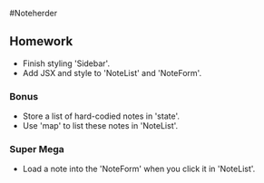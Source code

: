 #Noteherder

## Homework

* Finish styling 'Sidebar'.
* Add JSX and style to 'NoteList' and 'NoteForm'.

### Bonus

* Store a list of hard-codied notes in 'state'.
* Use 'map' to list these notes in 'NoteList'.

### Super Mega

* Load a note into the 'NoteForm' when you click it in 'NoteList'.